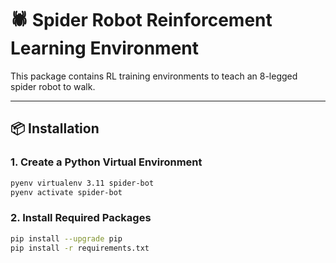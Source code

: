 # 🕷️ Spider Robot Reinforcement Learning Environment

This package contains RL training environments to teach an 8-legged spider robot to walk.

---

## 📦 Installation

### 1. Create a Python Virtual Environment

```bash
pyenv virtualenv 3.11 spider-bot
pyenv activate spider-bot
```

### 2. Install Required Packages

```bash
pip install --upgrade pip
pip install -r requirements.txt
```